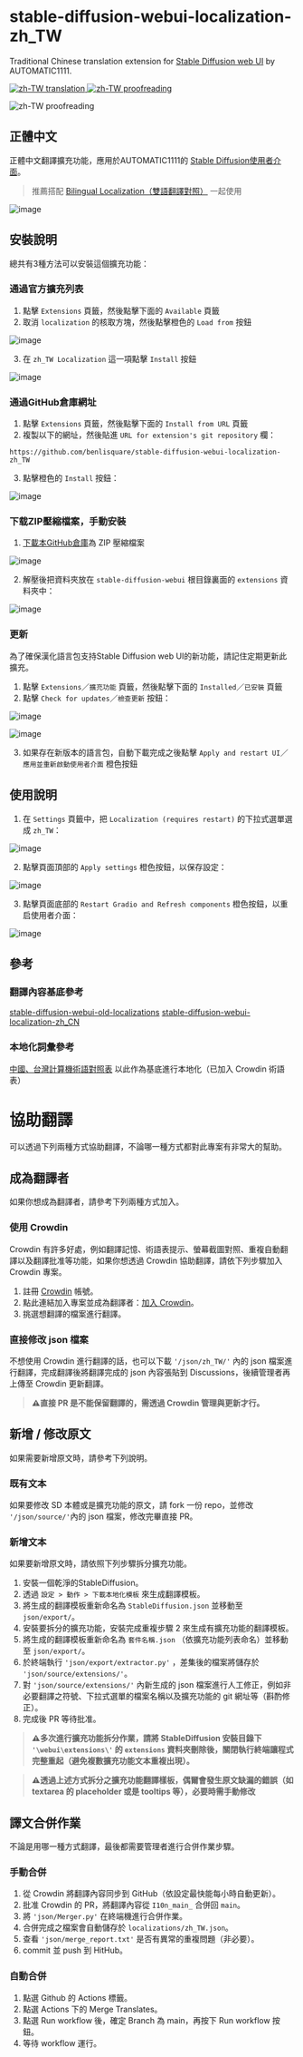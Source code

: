 # stable-diffusion-webui-localization-zh_TW
Traditional Chinese translation extension for [Stable Diffusion web UI](https://github.com/AUTOMATIC1111/stable-diffusion-webui) by AUTOMATIC1111.

[![zh-TW translation](https://img.shields.io/badge/dynamic/json?color=blue&label=zh-TW&style=flat&logo=crowdin&query=%24.progress.0.data.translationProgress&url=https%3A%2F%2Fbadges.awesome-crowdin.com%2Fstats-13011757-570269.json)
![zh-TW proofreading](https://img.shields.io/badge/dynamic/json?color=green&label=zh-TW&style=flat&logo=crowdin&query=%24.progress.0.data.approvalProgress&url=https%3A%2F%2Fbadges.awesome-crowdin.com%2Fstats-13011757-570269.json)](https://crowdin.com/project/stable-diffsion-web-ui-localization-zh_TW)

![zh-TW proofreading](https://badges.awesome-crowdin.com/translation-13011757-570269.png)
## 正體中文
正體中文翻譯擴充功能，應用於AUTOMATIC1111的 [Stable Diffusion使用者介面](https://github.com/AUTOMATIC1111/stable-diffusion-webui)。

> 推薦搭配 [Bilingual Localization（雙語翻譯對照）](https://github.com/journey-ad/sd-webui-bilingual-localization) 一起使用

![image](https://user-images.githubusercontent.com/116663807/204528719-4f4e9418-b1d7-4c4f-ae18-e7f86d88339a.png)

## 安裝說明

總共有3種方法可以安裝這個擴充功能：

### 通過官方擴充列表

1. 點擊 `Extensions` 頁籤，然後點擊下面的 `Available` 頁籤
2. 取消 `localization` 的核取方塊，然後點擊橙色的 `Load from` 按鈕

![image](https://user-images.githubusercontent.com/116663807/204526214-420e117b-4590-4f54-b553-ee36fdc2238c.png)

3. 在 `zh_TW Localization` 這一項點擊 `Install` 按鈕

![image](https://user-images.githubusercontent.com/116663807/204526605-33a3c5ba-2786-476d-92ba-3682b3851b67.png)

### 通過GitHub倉庫網址

1. 點擊 `Extensions` 頁籤，然後點擊下面的 `Install from URL` 頁籤
2. 複製以下的網址，然後貼進 `URL for extension's git repository` 欄：

```
https://github.com/benlisquare/stable-diffusion-webui-localization-zh_TW
```

3. 點擊橙色的 `Install` 按鈕：

![image](https://user-images.githubusercontent.com/116663807/204526841-45f4c104-9958-48b0-81d7-6e1046e463c2.png)

### 下载ZIP壓縮檔案，手動安裝

1. [下載本GitHub倉庫](https://codeload.github.com/benlisquare/stable-diffusion-webui-localization-zh_TW/zip/refs/heads/main)為 ZIP 壓縮檔案

![image](https://user-images.githubusercontent.com/116663807/204527142-94e3225b-40fe-4ee6-b136-92a24fe8fc16.png)

2. 解壓後把資料夾放在 `stable-diffusion-webui` 根目錄裏面的 `extensions` 資料夾中：

![image](https://user-images.githubusercontent.com/116663807/204527428-174c17ed-716a-428e-b4f1-3ef3c11d5a3c.png)

### 更新

為了確保漢化語言包支持Stable Diffusion web UI的新功能，請記住定期更新此擴充。

1. 點擊 `Extensions`／`擴充功能` 頁籤，然後點擊下面的 `Installed`／`已安裝` 頁籤
2. 點擊 `Check for updates`／`檢查更新` 按鈕：

![image](https://user-images.githubusercontent.com/116663807/204525694-65bc1077-adf4-4a79-a902-50a0a12c4215.png)

![image](https://user-images.githubusercontent.com/116663807/204548204-4b0e7715-ecd2-4627-b574-a69d1b8bae7f.png)

3. 如果存在新版本的語言包，自動下載完成之後點擊 `Apply and restart UI`／`應用並重新啟動使用者介面` 橙色按鈕

## 使用說明

1. 在 `Settings` 頁籤中，把 `Localization (requires restart)` 的下拉式選單選成 `zh_TW`：

![image](https://user-images.githubusercontent.com/116663807/204527689-154521c0-de5e-493a-987e-45ef9b57ab1e.png)

2. 點擊頁面頂部的 `Apply settings` 橙色按鈕，以保存設定：

![image](https://user-images.githubusercontent.com/116663807/204528104-e81e55a8-f1de-427a-86e1-6bfb59367095.png)

3. 點擊頁面底部的 `Restart Gradio and Refresh components` 橙色按鈕，以重启使用者介面：

![image](https://user-images.githubusercontent.com/116663807/204528137-ae0c4d95-2b86-46e4-a646-1753baae9592.png)

## 參考
### 翻譯內容基底參考
[stable-diffusion-webui-old-localizations](https://github.com/AUTOMATIC1111/stable-diffusion-webui-old-localizations)
[stable-diffusion-webui-localization-zh_CN](https://github.com/dtlnor/stable-diffusion-webui-localization-zh_CN)  

### 本地化詞彙參考
[中國、台灣計算機術語對照表](https://zh.wikibooks.org/zh-tw/%E5%A4%A7%E9%99%86%E5%8F%B0%E6%B9%BE%E8%AE%A1%E7%AE%97%E6%9C%BA%E6%9C%AF%E8%AF%AD%E5%AF%B9%E7%85%A7%E8%A1%A8)
以此作為基底進行本地化（已加入 Crowdin 術語表）
# 協助翻譯
可以透過下列兩種方式協助翻譯，不論哪一種方式都對此專案有非常大的幫助。

## 成為翻譯者
如果你想成為翻譯者，請參考下列兩種方式加入。
### 使用 Crowdin 
Crowdin 有許多好處，例如翻譯記憶、術語表提示、螢幕截圖對照、重複自動翻譯以及翻譯批准等功能，如果你想透過 Crowdin 協助翻譯，請依下列步驟加入 Crowdin 專案。
1. 註冊 [Crowdin](https://crowdin.com/project/stable-diffsion-web-ui-localization-zh_TW) 帳號。
2. 點此連結加入專案並成為翻譯者：[加入 Crowdin](https://crowdin.com/project/stable-diffsion-web-ui-localization-zh_TW/invite?h=91acfca2c381f37b8562935bc9e40d501625831)。
3. 挑選想翻譯的檔案進行翻譯。
### 直接修改 json 檔案
不想使用 Crowdin 進行翻譯的話，也可以下載 `'/json/zh_TW/'` 內的 json 檔案進行翻譯，完成翻譯後將翻譯完成的 json 內容張貼到 Discussions，後續管理者再上傳至 Crowdin 更新翻譯。

> **⚠️直接 PR 是不能保留翻譯的，需透過 Crowdin 管理與更新才行。**

## 新增 / 修改原文
如果需要新增原文時，請參考下列說明。
### 既有文本
如果要修改 SD 本體或是擴充功能的原文，請 fork 一份 repo，並修改 `'/json/source/'`內的 json 檔案，修改完畢直接 PR。
### 新增文本
如果要新增原文時，請依照下列步驟拆分擴充功能。
1. 安裝一個乾淨的StableDiffusion。
2. 透過 `設定 > 動作 > 下載本地化模板` 來生成翻譯模板。
3. 將生成的翻譯模板重新命名為 `StableDiffusion.json` 並移動至 `json/export/`。
4. 安裝要拆分的擴充功能，安裝完成重複步驟 2 來生成有擴充功能的翻譯模板。
5. 將生成的翻譯模板重新命名為 `套件名稱.json` （依擴充功能列表命名）並移動至 `json/export/`。
6. 於終端執行 `'json/export/extractor.py'` ，差集後的檔案將儲存於 `'json/source/extensions/'`。
7. 對 `'json/source/extensions/'` 內新生成的 json 檔案進行人工修正，例如非必要翻譯之符號、下拉式選單的檔案名稱以及擴充功能的 git 網址等（斟酌修正）。
8. 完成後 PR 等待批准。

> **⚠️多次進行擴充功能拆分作業，請將 StableDiffusion 安裝目錄下 `'\webui\extensions\'` 的 `extensions` 資料夾刪除後，關閉執行終端讓程式完整重起（避免複數擴充功能文本重複出現）。**

> **⚠️透過上述方式拆分之擴充功能翻譯樣板，偶爾會發生原文缺漏的錯誤（如 textarea 的 placeholder 或是 tooltips 等），必要時需手動修改**
## 譯文合併作業
不論是用哪一種方式翻譯，最後都需要管理者進行合併作業步驟。
### 手動合併
1. 從 Crowdin 將翻譯內容同步到 GitHub（依設定最快能每小時自動更新）。
2. 批准 Crowdin 的 PR，將翻譯內容從 `I10n_main_` 合併回 `main`。
3. 將 `'json/Merger.py'` 在終端機進行合併作業。
4. 合併完成之檔案會自動儲存於 `localizations/zh_TW.json`。
5. 查看 `'json/merge_report.txt'` 是否有異常的重複問題（非必要）。
6. commit 並 push 到 HitHub。

### 自動合併
1. 點選 Github 的 Actions 標籤。
2. 點選 Actions 下的 Merge Translates。
3. 點選 Run workflow 後，確定 Branch 為 main，再按下 Run workflow 按鈕。
4. 等待 workflow 運行。